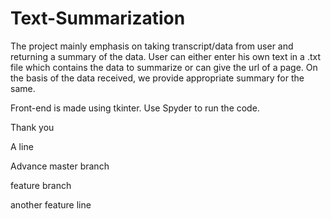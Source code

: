 # Text-Summarization

The project mainly emphasis on taking transcript/data from user and returning a summary of the
data. User can either enter his own text in a .txt file which contains the data to summarize or can give the url of a page. On the
basis of the data received, we provide appropriate summary for the same.

Front-end is made using tkinter.
Use Spyder to run the code.

Thank you

A  line

Advance master branch

feature branch

another feature line